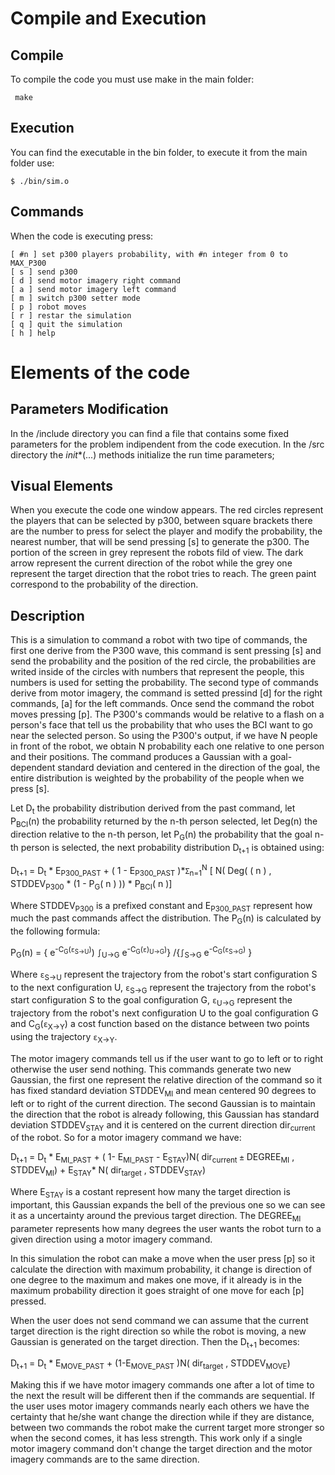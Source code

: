 # Compile and Execution
## Compile
To compile the code you must use make in the main folder:
```
 make
```
## Execution
You can find the executable in the bin folder, to execute it from the main folder use:
```
$ ./bin/sim.o
```
## Commands
When the code is executing press:
```
[ #n ] set p300 players probability, with #n integer from 0 to MAX_P300
[ s ] send p300 
[ d ] send motor imagery right command 
[ a ] send motor imagery left command 
[ m ] switch p300 setter mode
[ p ] robot moves 
[ r ] restar the simulation
[ q ] quit the simulation
[ h ] help 
```
# Elements of the code
## Parameters Modification
In the /include directory you can find a file that contains some fixed parameters for the problem indipendent from the code execution. In the /src directory the _init_*(...) methods initialize the run time parameters;

## Visual Elements
When you execute the code one window appears. The red circles represent the players that can be selected by p300, between square brackets there are the number to press for select the player and modify the probability, the nearest number, that will be send pressing [s] to generate the p300. The portion of the screen in grey represent the robots fild of view. The dark arrow represent the current direction of the robot while the grey one represent the target direction that the robot tries to reach. The green paint correspond to the probability of the direction.

## Description
This is a simulation to command a robot with two tipe of commands, the first one derive from the P300 wave, this command is sent pressing [s] and send the probability and the position of the red circle, the probabilities are writed inside of the circles with numbers that represent the people, this numbers is used for setting the probability. The second type of commands derive from motor imagery, the command is setted pressind [d] for the right commands, [a] for the left commands. Once send the command the robot moves pressing [p]. 
The P300's commands would be relative to a flash on a person's face that tell us the probability that who uses the BCI want to go near the selected person. So using the P300's output, if we have N people in front of the robot, we obtain N probability each one relative to one person and their positions. The command produces a Gaussian with a goal-dependent standard deviation and centered in the direction of the goal, the entire distribution is weighted by the probability of the people when we press [s].

Let D<sub>t</sub>  the probability distribution derived from the past command, let P<sub>BCI</sub>(n) the probability returned by the n-th person selected, let Deg(n) the direction relative to the n-th person, let P<sub>G</sub>(n) the probability that the goal n-th person is selected, the next probability distribution D<sub>t+1</sub> is obtained using:

 D<sub>t+1</sub> = D<sub>t</sub> * E<sub>P300_PAST</sub> + ( 1 - E<sub>P300_PAST</sub> )*`Σ`<sub>n=1</sub><sup>N</sup> [ N( Deg( ( n ) , STDDEV<sub>P300</sub> * (1 - P<sub>G</sub>( n ) )) * P<sub>BCI</sub>( n )] 

Where STDDEV<sub>P300</sub> is a prefixed constant and E<sub>P300_PAST</sub> represent how much the past commands affect the distribution. The P<sub>G</sub>(n) is calculated by the following formula:

 P<sub>G</sub>(n) = { e<sup>-C<sub>G</sub>(`ε`<sub>S->U</sub>)</sup>) `∫`<sub>U->G</sub> e<sup>-C<sub>G</sub>(`ε`)<sub>U->G</sub>)</sup>} /{`∫`<sub>S->G</sub> e<sup>-C<sub>G</sub>(`ε`<sub>S->G</sub>)</sup> }
 
 Where `ε`<sub>S->U</sub> represent the trajectory from the robot's start configuration S to the next configuration U, `ε`<sub>S->G</sub> represent the trajectory from the robot's start configuration S to the goal configuration G, `ε`<sub>U->G</sub> represent the trajectory from the robot's next configuration U to the goal configuration G and C<sub>G</sub>(`ε`<sub>X->Y</sub>) a cost function based on the distance between two points using the trajectory `ε`<sub>X->Y</sub>. 
 
 The motor imagery commands tell us if the user want to go to left or to right otherwise the user send nothing. This commands generate two new Gaussian, the first one represent the relative direction of the command so it has fixed standard deviation STDDEV<sub>MI</sub> and mean centered 90 degrees to left or to right of the current direction. The second Gaussian is to maintain the direction that the robot is already following, this Gaussian has standard deviation STDDEV<sub>STAY</sub> and it is centered on the current direction dir<sub>current</sub> of the robot. So for a motor imagery command we have:
 
  D<sub>t+1</sub> = D<sub>t</sub> * E<sub>MI_PAST</sub> + ( 1- E<sub>MI_PAST</sub> - E<sub>STAY</sub>)N( dir<sub>current</sub> `±` DEGREE<sub>MI</sub> , STDDEV<sub>MI</sub>) + E<sub>STAY</sub>* N( dir<sub>target</sub> , STDDEV<sub>STAY</sub>) 
 
 Where E<sub>STAY</sub> is a costant represent how many the target direction is important, this Gaussian expands the bell of the previous one so we can see it as a uncertainty around the previous target direction. The DEGREE<sub>MI</sub> parameter represents how many degrees the user wants the robot turn to a given direction using a motor imagery command.
 
 In this simulation the robot can make a move when the user press [p] so it calculate the direction with maximum probability, it change is direction of one degree to the maximum and makes one move, if it already is in the maximum probability direction it goes straight of one move for each [p] pressed.

 When the user does not send command we can assume that the current target direction is the right direction so while the robot is moving, a new Gaussian is generated on the target direction. Then the D<sub>t+1</sub> becomes:

 D<sub>t+1</sub> = D<sub>t</sub> * E<sub>MOVE_PAST</sub> + (1-E<sub>MOVE_PAST</sub> )N( dir<sub>target</sub> , STDDEV<sub>MOVE</sub>)

Making this if we have motor imagery commands one after a lot of time to the next the result will be different then if the commands are sequential. If the user uses motor imagery commands nearly each others we have the certainty that he/she want change the direction while if they are distance, between two commands the robot make the current target more stronger so when the second comes, it has less strength. This work only if a single motor imagery command don't change the target direction and the motor imagery commands are to the same direction.
